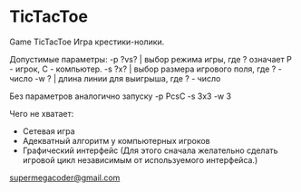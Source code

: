 TicTacToe
=========

Game TicTacToe
Игра крестики-нолики.

Допустимые параметры:
-p ?vs? | выбор режима игры, где ? означает P - игрок, C - компьютер.
-s ?x?  | выбор размера игрового поля, где ? - число
-w ?    | длина линии для выигрыша, где ? - число

Без параметров аналогично запуску -p PcsC -s 3x3 -w 3

Чего не хватает:
- Сетевая игра
- Адекватный алгоритм у компьютерных игроков
- Графический интерфейс (Для этого сначала желательно сделать игровой цикл независимым от используемого интерфейса.)

supermegacoder@gmail.com